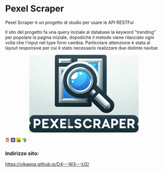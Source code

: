 # Pexel Scraper 
Pexel Scraper è un progetto di studio per usare le API RESTFul

Il sito del progetto fa una query iniziale al database la keyword "trending" per popolare la pagina iniziale, dopodichè il metodo viene rilanciato ogni volta che l'input nel type form cambia. Particolare attenzione è stata al layout responsive per cui è stato necessario realizzare due distinte navbar.

<p align="center">
  <img src="./media/Pex xel.png" alt="Virtual BookShelf Image" height="250px">
</p>

 <img src="./media/html5.png" width="14" height="14" alt="HTML5"/>  <img src="./media/5968672.png" width="14" height="14" alt="bootStrap"/>  <img src="./media/free-javascript-3628858-3029998.png" width="14" height="14" alt="JavaScript"/>  <img src="./media/DALLE.png" width="14" height="14" alt="DallE"/>

### Indirizzo sito:
https://vikappa.github.io/D4---W3---U2/